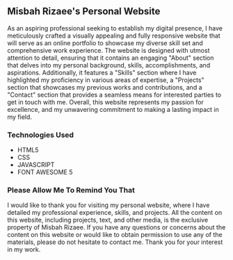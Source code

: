 ## Misbah Rizaee's Personal Website
As an aspiring professional seeking to establish my digital presence, I have meticulously crafted a visually appealing and fully responsive website that will serve as an online portfolio to showcase my diverse skill set and comprehensive work experience. The website is designed with utmost attention to detail, ensuring that it contains an engaging "About" section that delves into my personal background, skills, accomplishments, and aspirations. Additionally, it features a "Skills" section where I have highlighted my proficiency in various areas of expertise, a "Projects" section that showcases my previous works and contributions, and a "Contact" section that provides a seamless means for interested parties to get in touch with me. Overall, this website represents my passion for excellence, and my unwavering commitment to making a lasting impact in my field. 

### Technologies Used
* HTML5
* CSS
* JAVASCRIPT
* FONT AWESOME 5

### Please Allow Me To Remind You That
I would like to thank you for visiting my personal website, where I have detailed my professional experience, skills, and projects. All the content on this website, including projects, text, and other media, is the exclusive property of Misbah Rizaee. If you have any questions or concerns about the content on this website or would like to obtain permission to use any of the materials, please do not hesitate to contact me. Thank you for your interest in my work.

